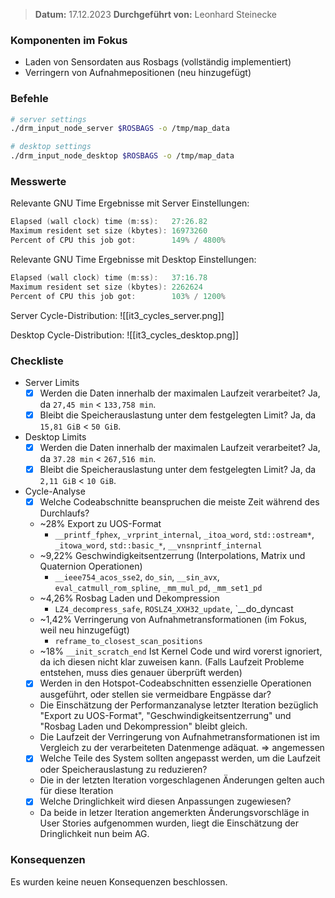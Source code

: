 
>  **Datum:** 17.12.2023
>  **Durchgeführt von:** Leonhard Steinecke

### Komponenten im Fokus
- Laden von Sensordaten aus Rosbags (vollständig implementiert)
- Verringern von Aufnahmepositionen (neu hinzugefügt)

### Befehle

```bash
# server settings
./drm_input_node_server $ROSBAGS -o /tmp/map_data

# desktop settings
./drm_input_node_desktop $ROSBAGS -o /tmp/map_data
```

### Messwerte

Relevante GNU Time Ergebnisse mit Server Einstellungen:
```go
Elapsed (wall clock) time (m:ss):   27:26.82
Maximum resident set size (kbytes): 16973260
Percent of CPU this job got:        149% / 4800%
```

Relevante GNU Time Ergebnisse mit Desktop Einstellungen:
```go
Elapsed (wall clock) time (m:ss):   37:16.78
Maximum resident set size (kbytes): 2262624
Percent of CPU this job got:        103% / 1200%
```

Server Cycle-Distribution:
![[it3_cycles_server.png]]

Desktop Cycle-Distribution:
![[it3_cycles_desktop.png]]
		
### Checkliste
- Server Limits
	- [x] Werden die Daten innerhalb der maximalen Laufzeit verarbeitet?
		Ja, da `27,45 min` < `133,758 min`.
	- [x] Bleibt die Speicherauslastung unter dem festgelegten Limit?
		Ja, da `15,81 GiB` < `50 GiB`.
- Desktop Limits
	- [x] Werden die Daten innerhalb der maximalen Laufzeit verarbeitet?
		Ja, da `37.28 min` < `267,516 min`.
	- [x] Bleibt die Speicherauslastung unter dem festgelegten Limit?
		Ja, da `2,11 GiB` < `10 GiB`.
- Cycle-Analyse
	- [x] Welche Codeabschnitte beanspruchen die meiste Zeit während des Durchlaufs?
	- ~28%  Export zu UOS-Format
		- `__printf_fphex`, `_vrprint_internal`, `_itoa_word`, `std::ostream*`, `_itowa_word`, `std::basic_*`, `__vnsnprintf_internal`  
	-  ~9,22% Geschwindigkeitsentzerrung (Interpolations, Matrix und Quaternion Operationen)
		- `__ieee754_acos_sse2`, `do_sin`, `__sin_avx`,  `eval_catmull_rom_spline`, `_mm_mul_pd`, `_mm_set1_pd` 
	- ~4,26% Rosbag Laden und Dekompression
		-  `LZ4_decompress_safe`, `ROSLZ4_XXH32_update`, `__do_dyncast
	- ~1,42% Verringerung von Aufnahmetransformationen (im Fokus, weil neu hinzugefügt)
		- `reframe_to_closest_scan_positions`
	- ~18% `__init_scratch_end` Ist Kernel Code und wird vorerst ignoriert, da ich diesen nicht klar zuweisen kann. (Falls Laufzeit Probleme entstehen, muss dies genauer überprüft werden)
	- [x] Werden in den Hotspot-Codeabschnitten essenzielle Operationen ausgeführt, oder stellen sie vermeidbare Engpässe dar?
	- Die Einschätzung der Performanzanalyse letzter Iteration bezüglich "Export zu UOS-Format", "Geschwindigkeitsentzerrung" und "Rosbag Laden und Dekompression" bleibt gleich.
	- Die Laufzeit der Verringerung von Aufnahmetransformationen ist im Vergleich zu der verarbeiteten Datenmenge adäquat. => angemessen
	- [x] Welche Teile des System sollten angepasst werden, um die Laufzeit oder Speicherauslastung zu reduzieren?
	- Die in der letzten Iteration vorgeschlagenen Änderungen gelten auch für diese Iteration
	- [x] Welche Dringlichkeit wird diesen Anpassungen zugewiesen?
	- Da beide in letzer Iteration angemerkten Änderungsvorschläge in User Stories aufgenommen wurden, liegt die Einschätzung der Dringlichkeit nun beim AG.

### Konsequenzen

Es wurden keine neuen Konsequenzen beschlossen.
